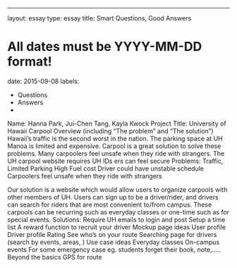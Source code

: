 ---
layout: essay
type: essay
title: Smart Questions, Good Answers
# All dates must be YYYY-MM-DD format!
date: 2015-09-08
labels:
  - Questions
  - Answers
  -
  Name: Hanna Park, Jui-Chen Tang,  Kayla Kwock
Project Title: University of Hawaii Carpool
Overview (including “The problem” and “The solution”)
Hawaii’s traffic is the second worst in the nation. The parking space at UH Manoa is limited and expensive. Carpool is a great solution to solve these problems. Many carpoolers feel unsafe when they ride with strangers. The UH carpool website requires UH IDs 
ers can feel secure Problems:
Traffic, Limited Parking 
High Fuel cost
Driver could have unstable schedule
Carpoolers feel unsafe when they ride with strangers
 
Our solution is a website which would allow users to organize carpools with other members of UH. Users can sign up to be a driver/rider, and drivers can search for riders that are most convenient to/from campus. These carpools can be recurring such as everyday classes or one-time such as for special events. 
Solutions:
Require UH emails to login and post
Setup a time list
A reward function to recruit your driver
Mockup page ideas
User profile
Driver profile
Rating
See who’s on your route
Searching page for drivers (search by events, areas, )
Use case ideas
Everyday classes
On-campus events
For some emergency case eg. students forget their book, note,.....
Beyond the basics
GPS for route
